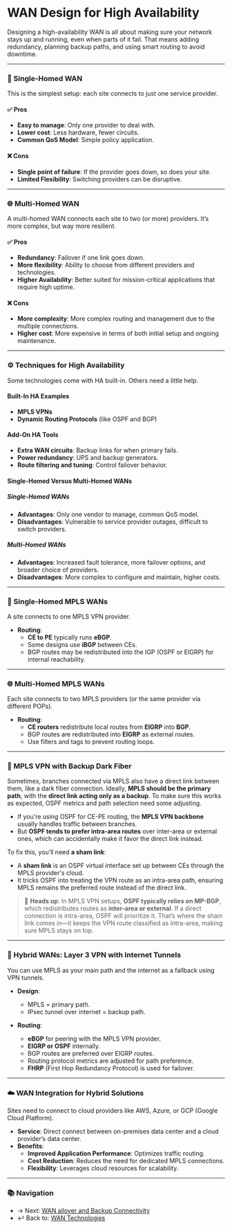 # WAN Design for High Availability

Designing a high-availability WAN is all about making sure your network stays up and running, even when parts of it fail. That means adding redundancy, planning backup paths, and using smart routing to avoid downtime.


---

### 🧱 Single-Homed WAN

This is the simplest setup: each site connects to just one service provider.

#### ✅ Pros
- **Easy to manage**: Only one provider to deal with.
- **Lower cost**: Less hardware, fewer circuits.
- **Common QoS Model**: Simple policy application.

#### ❌ Cons
- **Single point of failure**: If the provider goes down, so does your site.
- **Limited Flexibility**: Switching providers can be disruptive.

---

### 🌐 Multi-Homed WAN

A multi-homed WAN connects each site to two (or more) providers. It’s more complex, but way more resilient.

#### ✅ Pros
- **Redundancy**: Failover if one link goes down.
- **More flexibility**: Ability to choose from different providers and technologies.
- **Higher Availability**: Better suited for mission-critical applications that require high uptime.

#### ❌ Cons
- **More complexity**: More complex routing and management due to the multiple connections.
- **Higher cost**: More expensive in terms of both initial setup and ongoing maintenance.

---


### ⚙️ Techniques for High Availability

Some technologies come with HA built-in. Others need a little help.

#### Built-In HA Examples
- **MPLS VPNs**
- **Dynamic Routing Protocols** (like OSPF and BGP)

#### Add-On HA Tools
- **Extra WAN circuits**: Backup links for when primary fails.
- **Power redundancy**: UPS and backup generators.
- **Route filtering and tuning**: Control failover behavior.




#### Single-Homed Versus Multi-Homed WANs

##### Single-Homed WANs
- **Advantages**: Only one vendor to manage, common QoS model.
- **Disadvantages**: Vulnerable to service provider outages, difficult to switch providers.

##### Multi-Homed WANs
- **Advantages**: Increased fault tolerance, more failover options, and broader choice of providers.
- **Disadvantages**: More complex to configure and maintain, higher costs.

---

### 🔌 Single-Homed MPLS WANs

A site connects to one MPLS VPN provider.

- **Routing**:
  - **CE to PE** typically runs **eBGP**.
  - Some designs use **iBGP** between CEs.
  - BGP routes may be redistributed into the IGP (OSPF or EIGRP) for internal reachability.

---

### 🌐 Multi-Homed MPLS WANs

Each site connects to two MPLS providers (or the same provider via different POPs).

- **Routing**:
  - **CE routers** redistribute local routes from **EIGRP** into **BGP**.
  - BGP routes are redistributed into **EIGRP** as external routes.
  - Use filters and tags to prevent routing loops.

---

### 🧵 MPLS VPN with Backup Dark Fiber

Sometimes, branches connected via MPLS also have a direct link between them, like a dark fiber connection. Ideally, **MPLS should be the primary path**, with the **direct link acting only as a backup**. 
To make sure this works as expected, OSPF metrics and path selection need some adjusting.

- If you're using OSPF for CE-PE routing, the **MPLS VPN backbone** usually handles traffic between branches.
- But **OSPF tends to prefer intra-area routes** over inter-area or external ones, which can accidentally make it favor the direct link instead.

To fix this, you’ll need **a sham link**:

- A **sham link** is an OSPF virtual interface set up between CEs through the MPLS provider's cloud.
- It tricks OSPF into treating the VPN route as an intra-area path, ensuring MPLS remains the preferred route instead of the direct link.

> 🧠 **Heads up**: In MPLS VPN setups, **OSPF typically relies on MP-BGP**, which redistributes routes as **inter-area or external**. If a direct connection is intra-area, OSPF will prioritize it. That’s where the sham link comes in—it keeps the VPN route classified as intra-area, making sure MPLS stays on top.

---

### 🔁 Hybrid WANs: Layer 3 VPN with Internet Tunnels

You can use MPLS as your main path and the internet as a fallback using VPN tunnels.

- **Design**: 
  - MPLS = primary path.
  - IPsec tunnel over internet = backup path.

- **Routing**: 
  - **eBGP** for peering with the MPLS VPN provider.
  - **EIGRP or OSPF** internally.
  - BGP routes are preferred over EIGRP routes.
  - Routing protocol metrics are adjusted for path preference.
  - **FHRP** (First Hop Redundancy Protocol) is used for failover.
  

---

### ☁️ WAN Integration for Hybrid Solutions

Sites need to connect to cloud providers like AWS, Azure, or GCP (Google Cloud Platform).

- **Service**: Direct connect between on-premises data center and a cloud provider’s data center.
- **Benefits**:
  - **Improved Application Performance**: Optimizes traffic routing.
  - **Cost Reduction**: Reduces the need for dedicated MPLS connections.
  - **Flexibility**: Leverages cloud resources for scalability.

---

### 📚 Navigation
- → Next: [WAN ailover and Backup Connectivity](./wan-backup-connectivity.md)  
- ↩ Back to: [WAN Technologies](./README.md)
